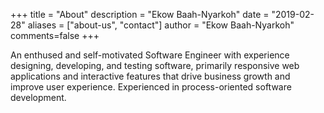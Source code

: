 +++
title = "About"
description = "Ekow Baah-Nyarkoh"
date = "2019-02-28"
aliases = ["about-us", "contact"]
author = "Ekow Baah-Nyarkoh"
comments=false
+++

An enthused and self-motivated Software Engineer with experience designing, developing, and testing software, primarily responsive web applications and interactive features that drive business growth and improve user experience. Experienced in process-oriented software development.
